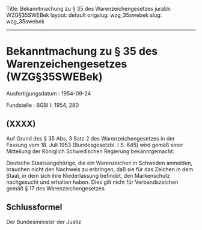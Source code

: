 Title: Bekanntmachung zu § 35 des Warenzeichengesetzes
jurabk: WZG§35SWEBek
layout: default
origslug: wzg_35swebek
slug: wzg_35swebek

---

# Bekanntmachung zu § 35 des Warenzeichengesetzes (WZG§35SWEBek)

Ausfertigungsdatum
:   1954-09-24

Fundstelle
:   BGBl I: 1954, 280



## (XXXX)

Auf Grund des § 35 Abs. 3 Satz 2 des Warenzeichengesetzes in der
Fassung vom 18. Juli 1953 (Bundesgesetzbl. I S. 645) wird gemäß einer
Mitteilung der Königlich Schwedischen Regierung bekanntgemacht:

Deutsche Staatsangehörige, die ein Warenzeichen in Schweden anmelden,
brauchen nicht den Nachweis zu erbringen, daß sie für das Zeichen in
dem Staat, in dem sich ihre Niederlassung befindet, den Markenschutz
nachgesucht und erhalten haben. Dies gilt nicht für Verbandszeichen
gemäß § 17 des Warenzeichengesetzes.


## Schlussformel

Der Bundesminister der Justiz

